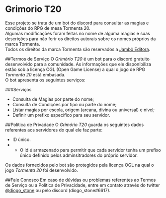 # Grimorio T20
Esse projeto se trata de um bot do discord para consultar as magias e condições do RPG de mesa Tormenta 20.
<BR>Algumas modificações foram feitas no nome de alguma magias e suas descrições para não ferir os direitos autorais sobre os nomes próprios da marca Tormenta.
<BR>Todos os direitos da marca Tormenta são reservados a [Jambô Editora](https://jamboeditora.com.br/).

##Termos de Serviço
O _Grimório T20_ é um bot para o discord gratuito desenvolvido para a comunidade. As informações que ele disponibiliza estão sob a licença OGL (Open Game License) a qual o jogo de RPG _Tormenta 20_ está embasada. 
<BR>O bot apresenta os seguintes serviços:

###Serviços
- Consulta de Magias por parte do nome;
- Consulta de Condições por tipo ou parte do nome;
- Listar magias por escola, origem (arcana, divina ou universal) e nível;
- Definir um prefixo específico para seu servidor.

##Política de Privadade
O _Grimório T20_ guarda os seguintes dados referentes aos servidores do qual ele faz parte:
- ID único.
- - O Id é armazenado para permitir que cada servidor tenha um prefixo único definido pelos adminsitradores do próprio servidor. 

Os dados fornecidos pelo bot são protegidos pela licença OGL na qual o jogo _Tormenta 20_ foi desenvolvido.

##Fale Conosco
Em caso de dúvidas ou problemas referentes ao Termos de Serviço ou a Política de Privacidade, entre em contato através do twitter [@diogo_stone](https://twitter.com/diogo_stone) ou pelo discord (diogo_stone#6617).